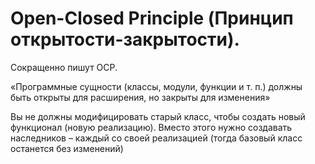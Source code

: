 # Open-Closed Principle (Принцип открытости-закрытости).
Сокращенно пишут OCP.

«Программные сущности (классы, модули, функции и т. п.) должны быть открыты для расширения, но закрыты для изменения»

Вы не должны модифицировать старый класс, чтобы создать новый функционал (новую реализацию). Вместо этого нужно создавать наследников – каждый со своей реализацией (тогда базовый класс останется без изменений)